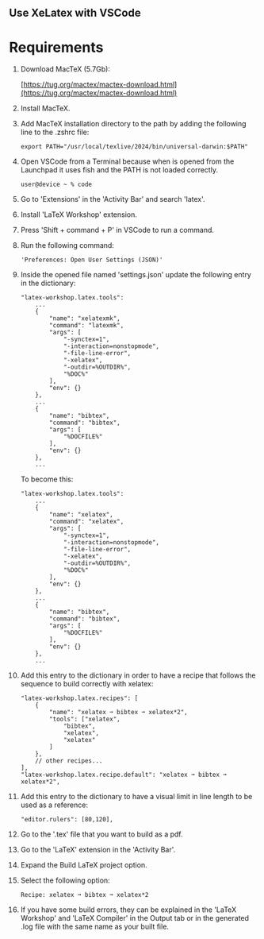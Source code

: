 ## Use XeLatex with VSCode

# Requirements

1. Download MacTeX (5.7Gb):

    [https://tug.org/mactex/mactex-download.html](https://tug.org/mactex/mactex-download.html)

2. Install MacTeX.

3. Add MacTeX installation directory to the path by adding the following line to the .zshrc file:

    ```
    export PATH="/usr/local/texlive/2024/bin/universal-darwin:$PATH"
    ```

4. Open VSCode from a Terminal because when is opened from the Launchpad it uses fish and the PATH is not loaded correctly.

    ```
    user@device ~ % code
    ```

5. Go to 'Extensions' in the 'Activity Bar' and search 'latex'.

6. Install 'LaTeX Workshop' extension.

7. Press 'Shift + command + P' in VSCode to run a command.

8. Run the following command:
    ```
    'Preferences: Open User Settings (JSON)'
    ```

9. Inside the opened file named 'settings.json' update the following entry in the dictionary:
    
    ```
    "latex-workshop.latex.tools": 
        ...
        {
            "name": "xelatexmk",
            "command": "latexmk",
            "args": [
                "-synctex=1",
                "-interaction=nonstopmode",
                "-file-line-error",
                "-xelatex",
                "-outdir=%OUTDIR%",
                "%DOC%"
            ],
            "env": {}
        },
        ...
        {
            "name": "bibtex",
            "command": "bibtex",
            "args": [
                "%DOCFILE%"
            ],
            "env": {}
        },
        ...
    ```

    To become this:
    
    ```
    "latex-workshop.latex.tools": 
        ...
        {
            "name": "xelatex",
            "command": "xelatex",
            "args": [
                "-synctex=1",
                "-interaction=nonstopmode",
                "-file-line-error",
                "-xelatex",
                "-outdir=%OUTDIR%",
                "%DOC%"
            ],
            "env": {}
        },
        ...
        {
            "name": "bibtex",
            "command": "bibtex",
            "args": [
                "%DOCFILE%"
            ],
            "env": {}
        },
        ...
    ```

10. Add this entry to the dictionary in order to have a recipe that follows the sequence to build correctly with xelatex:

    ```
    "latex-workshop.latex.recipes": [
        {
            "name": "xelatex ➞ bibtex ➞ xelatex*2",
            "tools": ["xelatex",
                "bibtex",
                "xelatex",
                "xelatex"
            ]
        },
        // other recipes...
    ],
    "latex-workshop.latex.recipe.default": "xelatex ➞ bibtex ➞ xelatex*2",
    ```

11. Add this entry to the dictionary to have a visual limit in line length to be used as a reference:
   
    ```
    "editor.rulers": [80,120],
    ```

12. Go to the '.tex' file that you want to build as a pdf.

13. Go to the 'LaTeX' extension in the 'Activity Bar'.

14. Expand the Build LaTeX project option.

15. Select the following option:

    ```
    Recipe: xelatex ➞ bibtex ➞ xelatex*2
    ```

16. If you have some build errors, they can be explained in the 'LaTeX Workshop' and 'LaTeX Compiler' in the Output tab or in the generated .log file with the same name as your built file.